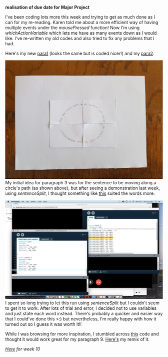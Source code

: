 **realisation of due date for Major Project**

I've been coding lots more this week and trying to get as much done as I can for my re-reading. Karen told me about a more efficient way of having multiple events under the *mousePressed* function! Now I'm using *whichActionVariable* which lets me have as many events down as I would like. I've re-written my old codes and also tried to fix any problems that I had. 

Here's my new [para1](https://robymanlongat.github.io/c0dewords/week09.5/majorProject_para1_updated) (looks the same but is coded nicer!) and my [para2](https://robymanlongat.github.io/c0dewords/week09.5/majorProject_para2_updated).

![](5.jpg)
My initial idea for paragraph 3 was for the sentence to be moving along a circle's path (as shown above), but after seeing a demonstration last week, using *sentenceSplit*, I thought something like [this](https://robymanlongat.github.io/c0dewords/week09.5/majorProject_para3_updated) suited the words more. 

![](string.png)
I spent so long trying to let this run using *sentenceSplit* but I couldn't seem to get it to work. After lots of trial and error, I decided not to use variables and just state each word instead. There's probably a quicker and easier way that I could've done this >:) but nevertheless, I'm really happy with how it turned out so I guess it was worth it!!

While I was browsing for more inspiration, I stumbled across [this](https://editor.p5js.org/doubleshow/sketches/BJdU6tFSM) code and thought it would work great for my paragraph 9. [Here's](https://robymanlongat.github.io/c0dewords/week09.5/majorProject_para9) my remix of it.

*[Here](https://robymanlongat.github.io/c0dewords/week10) for week 10*
